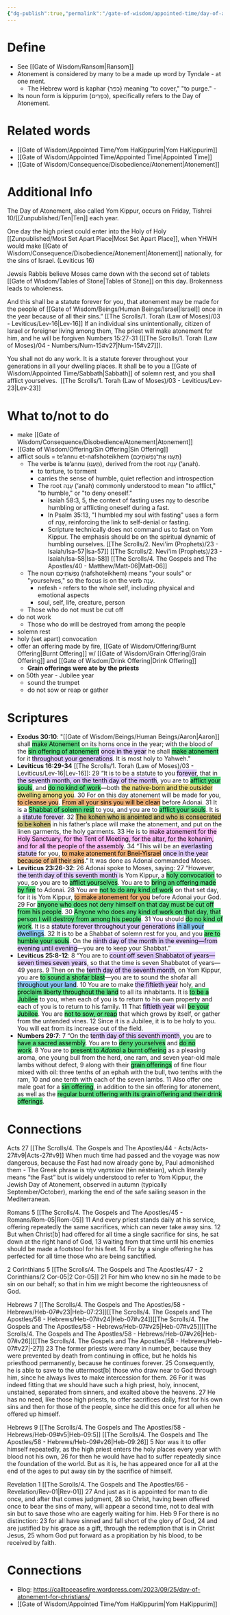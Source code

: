 ```yaml
---
{"dg-publish":true,"permalink":"/gate-of-wisdom/appointed-time/day-of-atonement/","tags":["#GateWisdom","#AppointedTime"]}
---
```


# Define
- See [[Gate of Wisdom/Ransom\|Ransom]]
- Atonement is considered by many to be a made up word by Tyndale - at one ment. 
	- The Hebrew word is kaphar {כפר} meaning "to cover," "to purge." 	- 
- Its noun form is kippurim (כִּפֻּרִים), specifically refers to the Day of Atonement.

# Related words
- [[Gate of Wisdom/Appointed Time/Yom HaKippurim\|Yom HaKippurim]]
- [[Gate of Wisdom/Appointed Time/Appointed Time\|Appointed Time]]
- [[Gate of Wisdom/Consequence/Disobedience/Atonement\|Atonement]]

# Additional Info

The Day of Atonement, also called Yom Kippur, occurs on Friday, Tishrei 10/[[Zunpublished/Ten\|Ten]] each year.

One day the high priest could enter into the Holy of Holy [[Zunpublished/Most Set Apart Place\|Most Set Apart Place]], when YHWH would make [[Gate of Wisdom/Consequence/Disobedience/Atonement\|Atonement]] nationally, for the sins of Israel. (Leviticus 16)

Jewsis Rabbis believe Moses came down with the second set of tablets [[Gate of Wisdom/Tables of Stone\|Tables of Stone]] on this day. Brokenness leads to wholeness.

And this shall be a statute forever for you, that atonement  may be made for the people of [[Gate of Wisdom/Beings/Human Beings/Israel\|Israel]] once in the year because of all their sins.”  [[The Scrolls/1. Torah (Law of Moses)/03 - Leviticus/Lev-16\|Lev-16]]  If an individual sins unintentionally, citizen of Israel or foreigner living among them, The priest will make atonement for him, and he will be forgiven Numbers 15:27-31 ([[The Scrolls/1. Torah (Law of Moses)/04 - Numbers/Num-15#v27\|Num-15#v27]]).

You shall not do any work. It is a statute forever throughout your generations in all your dwelling places. It shall be to you a [[Gate of Wisdom/Appointed Time/Sabbath\|Sabbath]] of solemn rest, and you shall afflict yourselves.  [[The Scrolls/1. Torah (Law of Moses)/03 - Leviticus/Lev-23\|Lev-23]] 

# What to/not to do
- make [[Gate of Wisdom/Consequence/Disobedience/Atonement\|Atonement]]
- [[Gate of Wisdom/Offering/Sin Offering\|Sin Offering]]
- afflict souls =  te’annu et-nafshoteikhem (תְּעַנּוּ אֶת־נַפְשֹׁתֵיכֶם) 
	- The verbe is te’annu (תְּעַנּוּ), derived from the root עָנָה (‘anah).
		-  to torture, to torment
		- carries the sense of humble, quiet reflection and introspection
		- The root עָנָה (‘anah) commonly understood to mean "to afflict," "to humble," or "to deny oneself."
			- Isaiah 58:3, 5, the context of fasting uses עָנָה to describe humbling or afflicting oneself during a fast.
			- In Psalm 35:13, "I humbled my soul with fasting" uses a form of עָנָה, reinforcing the link to self-denial or fasting.
			- Scripture technically does not command us to fast on Yom Kippur. The emphasis should be on the spiritual dynamic of humbling ourselves. [[The Scrolls/2. Nevi'im (Prophets)/23 - Isaiah/Isa-57\|Isa-57]] [[The Scrolls/2. Nevi'im (Prophets)/23 - Isaiah/Isa-58\|Isa-58]] [[The Scrolls/4. The Gospels and The Apostles/40 - Matthew/Matt-06\|Matt-06]]
	- The noun נַפְשֹׁתֵיכֶם (nafshoteikhem) means "your souls" or "yourselves," so the focus is on the verb עָנָה.
		- nefesh - refers to the whole self, including physical and emotional aspects
		- soul, self, life, creature, person
	- Those who do not must be cut off
- do not work
	- Those who do will be destroyed from among the people
- solemn rest
- holy (set apart) convocation
- offer an offering made by fire, [[Gate of Wisdom/Offering/Burnt Offering\|Burnt Offering]] w/ [[Gate of Wisdom/Grain Offering\|Grain Offering]] and [[Gate of Wisdom/Drink Offering\|Drink Offering]]
	- **Grain offerings were ate by the priests**
- on 50th year - Jubilee year
	- sound the trumpet
	- do not sow or reap or gather

# Scriptures

- **Exodus 30:10**: "[[Gate of Wisdom/Beings/Human Beings/Aaron\|Aaron]] shall <mark style="background: #04CD3EA6;">make Atonement</mark> on its horns once in the year; with the blood of the <mark style="background: #04CD3EA6;">sin offering of atonement</mark> <mark style="background: #D2B3FFA6;">once in the year</mark> he shall <mark style="background: #04CD3EA6;">make atonement</mark> for it <mark style="background: #D2B3FFA6;">throughout your generations</mark>. It is most holy to Yahweh." 
- **Leviticus 16:29-34** [[The Scrolls/1. Torah (Law of Moses)/03 - Leviticus/Lev-16\|Lev-16]]: 29 “It is to be a statute to you <mark style="background: #D2B3FFA6;">forever</mark>, that in <mark style="background: #D2B3FFA6;">the seventh month, on the tenth day of the month</mark>, you are to <mark style="background: #04CD3EA6;">afflict your souls</mark>, and <mark style="background: #04CD3EA6;">do no kind of work</mark>—both <mark style="background: #E0CC4BA6;">the native-born and the outsider dwelling among you</mark>. 30 For on this day atonement will be made for you, <mark style="background: #E6852CA6;">to cleanse you</mark>. <mark style="background: #E6852CA6;">From all your sins you will be clean</mark> before Adonai. 31 It is a <mark style="background: #04CD3EA6;">Shabbat of solemn rest</mark> to you, and you are to <mark style="background: #04CD3EA6;">afflict your souls</mark>. It is a <mark style="background: #D2B3FFA6;">statute forever</mark>. 32 <mark style="background: #B2A23AA6;">The kohen who is anointed and who is consecrated to be kohen</mark> in his father’s place will make the atonement, and put on the linen garments, the holy garments. 33 He is to <mark style="background: #FF9EF6A6;">make atonement for the Holy Sanctuary, for the Tent of Meeting, for the altar, for the kohanim, and for all the people of the assembly</mark>. 34 “This will be an <mark style="background: #D2B3FFA6;">everlasting statute</mark> for you, <mark style="background: #E6852CA6;">to make atonement for Bnei-Yisrael</mark> <mark style="background: #D2B3FFA6;">once in the year</mark> <mark style="background: #EB9E57A6;">because of all their sins</mark>.” It was done as Adonai commanded Moses.
- **Leviticus 23:26-32**: 26 Adonai spoke to Moses, saying: 27 “However, <mark style="background: #D2B3FFA6;">the tenth day of this seventh month </mark>is Yom Kippur, a <mark style="background: #04CD3EA6;">holy convocation</mark> to you, so you are to <mark style="background: #04CD3EA6;">afflict yourselves</mark>. You are to <mark style="background: #04CD3EA6;">bring an offering made by fire</mark> to Adonai. 28 You are <mark style="background: #04CD3EA6;">not to do any kind of work</mark> on that set day, for it is Yom Kippur, <mark style="background: #E6852CA6;">to make atonement for you</mark> before Adonai your God. 29 For <mark style="background: #04CD3EA6;">anyone who does not deny himself on that day must be cut off from his people</mark>. 30 <mark style="background: #04CD3EA6;">Anyone who does any kind of work on that day, that person I will destroy from among his people</mark>. 31 You should <mark style="background: #04CD3EA6;">do no kind of work</mark>. It is a <mark style="background: #D2B3FFA6;">statute forever throughout your generations</mark> <mark style="background: #4DA6EDA6;">in all your dwellings</mark>. 32 It is to be a Shabbat of solemn rest for you, and you <mark style="background: #04CD3EA6;">are to humble your souls</mark>. On the <mark style="background: #D2B3FFA6;">ninth day of the month in the evening—from evening until evening</mark>—you are to keep your Shabbat.” 
- **Leviticus 25:8-12**: 8 “You are to <mark style="background: #D2B3FFA6;">count off seven Shabbatot of years—seven times seven years</mark>, so that the time is seven Shabbatot of years—49 years. 9 Then on the <mark style="background: #D2B3FFA6;">tenth day of the seventh month</mark>, on Yom Kippur, you are <mark style="background: #04CD3EA6;">to sound a shofar blast</mark>—you are to sound the shofar all <mark style="background: #4DA6EDA6;">throughout your land</mark>. 10 You are to make <mark style="background: #D2B3FFA6;">the fiftieth year</mark> holy, and <mark style="background: #04CD3EA6;">proclaim liberty throughout the land</mark> to all its inhabitants. It is <mark style="background: #04CD3EA6;">to be a Jubilee</mark> to you, when each of you is to return to his own property and each of you is to return to his family. 11 That <mark style="background: #D2B3FFA6;">fiftieth year</mark> will <mark style="background: #04CD3EA6;">be your Jubilee</mark>. You are <mark style="background: #04CD3EA6;">not to sow, or reap</mark> that which grows by itself, or gather from the untended vines. 12 Since it is a Jubilee, it is to be holy to you. You will eat from its increase out of the field.
- **Numbers 29:7**: 7 “On the <mark style="background: #D2B3FFA6;">tenth day of this seventh month</mark>, you are to <mark style="background: #04CD3EA6;">have a sacred assembly</mark>. You are to <mark style="background: #04CD3EA6;">deny yourselves</mark> and <mark style="background: #04CD3EA6;">do no work</mark>. 8 You are to <mark style="background: #04CD3EA6;">present to _Adonai_ a burnt offering</mark> as a pleasing aroma, one young bull from the herd, one ram, and seven year-old male lambs without defect, 9 along with their <mark style="background: #04CD3EA6;">grain offerings</mark> of fine flour mixed with oil: three tenths of an ephah with the bull, two tenths with the ram, 10 and one tenth with each of the seven lambs. 11 Also offer one male goat for a <mark style="background: #04CD3EA6;">sin offering</mark>, in addition to the sin offering for atonement, as well as the <mark style="background: #04CD3EA6;">regular burnt offering with its grain offering and their drink offerings</mark>.

# Connections

Acts 27 [[The Scrolls/4. The Gospels and The Apostles/44 - Acts/Acts-27#v9\|Acts-27#v9]]
When much time had passed and the voyage was now dangerous, because the Fast had now already gone by, Paul admonished them 
	- The Greek phrase is τὴν νηστείαν (tēn nēsteian), which literally means “the Fast” but is widely understood to refer to Yom Kippur, the Jewish Day of Atonement, observed in autumn (typically September/October), marking the end of the safe sailing season in the Mediterranean.

Romans 5 [[The Scrolls/4. The Gospels and The Apostles/45 - Romans/Rom-05\|Rom-05]]
11 And every priest stands daily at his service, offering repeatedly the same sacrifices, which can never take away sins. 12 But when Christ[b] had offered for all time a single sacrifice for sins, he sat down at the right hand of God, 13 waiting from that time until his enemies should be made a footstool for his feet. 14 For by a single offering he has perfected for all time those who are being sanctified. 

2 Corinthians 5 [[The Scrolls/4. The Gospels and The Apostles/47 - 2 Corinthians/2 Cor-05\|2 Cor-05]]
21 For him who knew no sin he made to be sin on our behalf; so that in him we might become the righteousness of God.

Hebrews 7 [[The Scrolls/4. The Gospels and The Apostles/58 - Hebrews/Heb-07#v23\|Heb-07:23]][[The Scrolls/4. The Gospels and The Apostles/58 - Hebrews/Heb-07#v24\|Heb-07#v24]][[The Scrolls/4. The Gospels and The Apostles/58 - Hebrews/Heb-07#v25\|Heb-07#v25]][[The Scrolls/4. The Gospels and The Apostles/58 - Hebrews/Heb-07#v26\|Heb-07#v26]][[The Scrolls/4. The Gospels and The Apostles/58 - Hebrews/Heb-07#v27\|-27]]
23 The former priests were many in number, because they were prevented by death from continuing in office, but he holds his priesthood permanently, because he continues forever. 25 Consequently, he is able to save to the uttermost[b] those who draw near to God through him, since he always lives to make intercession for them.  26 For it was indeed fitting that we should have such a high priest, holy, innocent, unstained, separated from sinners, and exalted above the heavens. 27 He has no need, like those high priests, to offer sacrifices daily, first for his own sins and then for those of the people, since he did this once for all when he offered up himself. 

Hebrews 9  [[The Scrolls/4. The Gospels and The Apostles/58 - Hebrews/Heb-09#v5\|Heb-09:5]]  [[The Scrolls/4. The Gospels and The Apostles/58 - Hebrews/Heb-09#v26\|Heb-09:26]]
5 Nor was it to offer himself repeatedly, as the high priest enters the holy places every year with blood not his own, 26 for then he would have had to suffer repeatedly since the foundation of the world. But as it is, he has appeared once for all at the end of the ages to put away sin by the sacrifice of himself. 

Revelation 1 [[The Scrolls/4. The Gospels and The Apostles/66 - Revelation/Rev-01\|Rev-01]]
27 And just as it is appointed for man to die once, and after that comes judgment, 28 so Christ, having been offered once to bear the sins of many, will appear a second time, not to deal with sin but to save those who are eagerly waiting for him. Heb 9
For there is no distinction: 23 for all have sinned and fall short of the glory of God, 24 and are justified by his grace as a gift, through the redemption that is in Christ Jesus, 25 whom God put forward as a propitiation by his blood, to be received by faith. 


# Connections
 - Blog: https://calltoceasefire.wordpress.com/2023/09/25/day-of-atonement-for-christians/
 - [[Gate of Wisdom/Appointed Time/Yom HaKippurim\|Yom HaKippurim]]